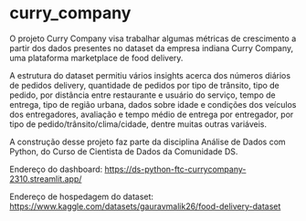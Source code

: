 # curry_company

O projeto Curry Company visa trabalhar algumas métricas de crescimento a partir dos dados presentes no dataset da empresa indiana Curry Company, uma plataforma marketplace de food delivery. 

A estrutura do dataset permitiu vários insights acerca dos números diários de pedidos delivery, quantidade de pedidos por tipo de trânsito, tipo de pedido, por distância entre restaurante e usuário do serviço, tempo de entrega, tipo de região urbana, dados sobre idade e condições dos veículos dos entregadores, avaliação e tempo médio de entrega por entregador, por tipo de pedido/trânsito/clima/cidade, dentre muitas outras variáveis.

A construção desse projeto faz parte da disciplina Análise de Dados com Python, do Curso de Cientista de Dados da Comunidade DS. 

Endereço do dashboard: https://ds-python-ftc-currycompany-2310.streamlit.app/

Endereço de hospedagem do dataset: https://www.kaggle.com/datasets/gauravmalik26/food-delivery-dataset
